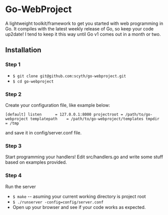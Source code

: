 Go-WebProject
=============

A lightweight toolkit/framework to get you started with web programming in Go.
It compiles with the latest weekly release of Go, so keep your code up2date! I tend to keep it this way until Go v1 comes out in a month or two.


Installation
------------

### Step 1

* `$ git clone git@github.com:scyth/go-webproject.git`
* `$ cd go-webproject`

### Step 2

Create your configuration file, like example below:

`[default]
listen		= 127.0.0.1:8000
projectroot	= /path/to/go-webproject
templatepath	= /path/to/go-webproject/templates
tmpdir		= /tmp`

and save it in config/server.conf file.

### Step 3

Start programming your handlers! Edit src/handlers.go and write some stuff based on examples provided.

### Step 4

Run the server

* `$ make` -- asuming your current working directory is project root
* `$ ./runserver -config=config/server.conf`
* Open up your browser and see if your code works as expected.

